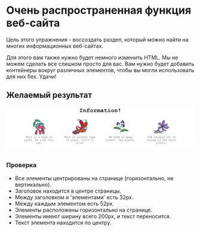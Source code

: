 # Очень распространенная функция веб-сайта

Цель этого упражнения - воссоздать раздел, который можно найти на многих информационных веб-сайтах.

Для этого вам также нужно будет немного изменить HTML. Мы не можем сделать все слишком просто для вас. Вам нужно будет добавить контейнеры вокруг различных элементов, чтобы вы могли использовать для них flex. Удачи!

## Желаемый результат

![желаемый результат](./desired-outcome.png)

### Проверка
- Все элементы центрированы на странице (горизонтально, не вертикально).
- Заголовок находится в центре страницы.
- Между заголовком и 'элементами' есть 32px.
- Между каждым элементом есть 52px.
- Элементы расположены горизонтально на странице.
- Элементы имеют ширину всего 200px, и текст переносится.
- Текст элемента находится по центру.


